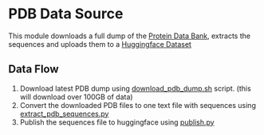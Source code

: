 # PDB Data Source

This module downloads a full dump of the [Protein Data Bank](https://www.rcsb.org/), extracts the sequences and uploads them to
a [Huggingface Dataset](https://huggingface.co/datasets/ronig/pdb_sequences)

## Data Flow

1. Download latest PDB dump using [download_pdb_dump.sh](./download_pdb_dump.sh) script. (this will download over 100GB of data)
2. Convert the downloaded PDB files to one text file with sequences using [extract_pdb_sequences.py](./extract_pdb_sequences.py)
3. Publish the sequences file to huggingface using [publish.py](./publish.py)